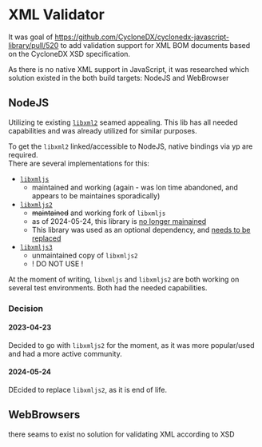 # XML Validator

It was goal of https://github.com/CycloneDX/cyclonedx-javascript-library/pull/520
to add validation support for XML BOM documents based on the CycloneDX XSD specification.

As there is no native XML support in JavaScript, 
it was researched which solution existed in the both build targets: NodeJS and WebBrowser

## NodeJS

Utilizing te existing [`libxml2`](https://github.com/GNOME/libxml2) seamed appealing.
This lib has all needed capabilities and was already utilized for similar purposes.

To get the `libxml2` linked/accessible to NodeJS, native bindings via yp are required.  
There are several implementations for this: 
* [`libxmljs`](https://www.npmjs.com/package/libxmljs)
  *  maintained and working (again - was lon time abandoned, and appears to be maintaines sporadically)
* [`libxmljs2`](https://www.npmjs.com/package/libxmljs2)
  * ~~maintained~~ and working fork of `libxmljs`
  * as of 2024-05-24, this library is [no longer mainained](https://github.com/marudor/libxmljs2/commit/7ef018cfa3be3b908530e0cb4f3b6bdec6af6633)
  * This library was used as an optional dependency, and [needs to be replaced](https://github.com/CycloneDX/cyclonedx-javascript-library/issues/1079)
* [`libxmljs3`](https://www.npmjs.com/package/libxmljs3)
  * unmaintained copy of `libxmljs2`
  * ! DO NOT USE !

At the moment of writing, `libxmljs` and `libxmljs2` are both working on several test environments.
Both had the needed capabilities.

### Decision

#### 2023-04-23

Decided to go with `libxmljs2` for the moment, 
as it was more popular/used and had a more active community.

#### 2024-05-24

DEcided to replace `libxmljs2`, as it is end of life.

## WebBrowsers

there seams to exist no solution for validating XML according to XSD
